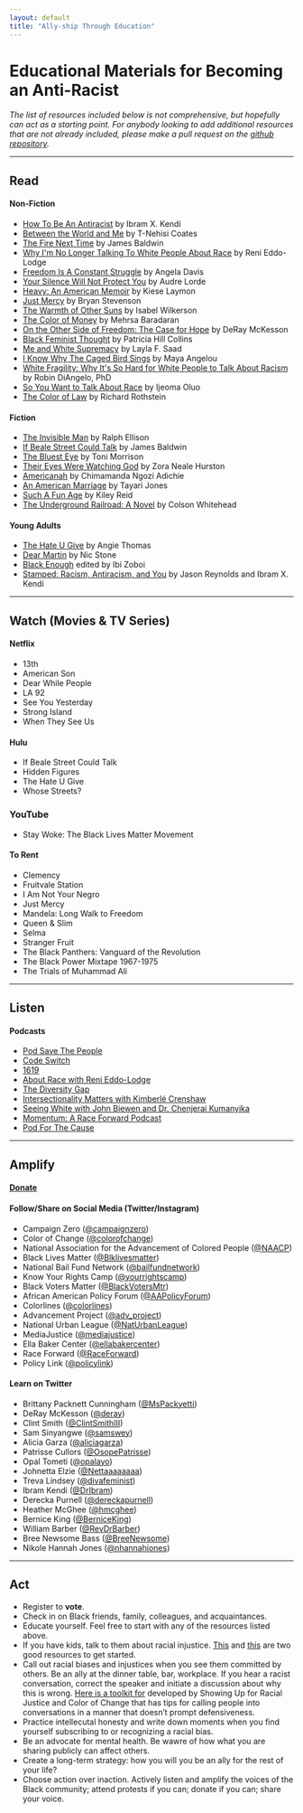 ```yaml
---
layout: default 
title: "Ally-ship Through Education"
---
```


# Educational Materials for Becoming an Anti-Racist

*The list of resources included below is not comprehensive, but hopefully can act as a starting point. For anybody looking to add additional resources that are not already included, please make a pull request on the [github repository](https://github.com/wa-hans/becoming-an-ally.github.io).*

___

## Read

#### Non-Fiction

* <a href="https://www.ibramxkendi.com/how-to-be-an-antiracist-1">How To Be An Antiracist</a> by Ibram X. Kendi
* <a href="https://ta-nehisicoates.com/books/between-the-world-and-me/">Between the World and Me</a> by T-Nehisi Coates
* <a href="https://www.amazon.com/Fire-Next-Time-James-Baldwin/dp/067974472X">The Fire Next Time</a> by James Baldwin
* <a href="https://www.amazon.com/Longer-Talking-White-People-About-ebook/dp/B06WWPX2YF">Why I'm No Longer Talking To White People About Race</a> by Reni Eddo-Lodge
* <a href="https://www.akpress.org/freedom-is-a-constant-struggle.html">Freedom Is A Constant Struggle</a> by Angela Davis
* <a href="https://www.amazon.com/Your-Silence-Will-Not-Protect/dp/0995716226">Your Silence Will Not Protect You</a> by Audre Lorde
* <a href="https://www.kieselaymon.com/heavy">Heavy: An American Memoir</a> by Kiese Laymon
* <a href="https://justmercy.eji.org/responsive/#book">Just Mercy</a> by Bryan Stevenson
* <a href="http://isabelwilkerson.com/">The Warmth of Other Suns</a> by Isabel Wilkerson
* <a href="https://www.amazon.com/Color-Money-Black-Racial-Wealth/dp/0674970950">The Color of Money</a> by Mehrsa Baradaran
* <a href="https://www.amazon.com/Other-Side-Freedom-Case-Hope/dp/0525560327">On the Other Side of Freedom: The Case for Hope</a> by DeRay McKesson
* <a href="https://www.amazon.com/Black-Feminist-Thought-Consciousness-Empowerment/dp/0415964725">Black Feminist Thought</a> by Patricia Hill Collins
* <a href="https://www.meandwhitesupremacybook.com/">Me and White Supremacy</a> by Layla F. Saad
* <a href="https://www.amazon.com/Know-Why-Caged-Bird-Sings/dp/0345514408">I Know Why The Caged Bird Sings</a> by Maya Angelou
* <a href="https://robindiangelo.com/publications/">White Fragility: Why It's So Hard for White People to Talk About Racism</a> by Robin DiAngelo, PhD
* <a href="https://www.amazon.com/You-Want-Talk-About-Race/dp/1580056776">So You Want to Talk About Race</a> by Ijeoma Oluo
* <a href="https://www.epi.org/publication/the-color-of-law-a-forgotten-history-of-how-our-government-segregated-america/">The Color of Law</a> by Richard Rothstein

#### Fiction

* <a href="https://www.amazon.com/Invisible-Man-Ralph-Ellison/dp/0679732764">The Invisible Man</a> by Ralph Ellison
* <a href="https://www.amazon.com/If-Beale-Street-Could-Talk/dp/0307275930">If Beale Street Could Talk</a> by James Baldwin
* <a href="https://www.amazon.com/Bluest-Eye-Vintage-International/dp/0307278441">The Bluest Eye</a> by Toni Morrison
* <a href="https://www.zoranealehurston.com/books/their-eyes-were-watching-god/">Their Eyes Were Watching God</a> by Zora Neale Hurston
* <a href="https://www.chimamanda.com/book/americanah/">Americanah</a> by Chimamanda Ngozi Adichie
* <a href="http://www.tayarijones.com/books/an-american-marriage/">An American Marriage</a> by Tayari Jones
* <a href="https://www.amazon.com/Such-Fun-Age-Kiley-Reid/dp/052554190X">Such A Fun Age</a> by Kiley Reid
* <a href="https://www.nationalbook.org/books/the-underground-railroad/">The Underground Railroad: A Novel</a> by Colson Whitehead

#### Young Adults

* <a href="https://angiethomas.com/the-hate-u-give">The Hate U Give</a> by Angie Thomas
* <a href="https://www.getunderlined.com/books/534050/dear-martin-by-nic-stone/">Dear Martin</a> by Nic Stone
* <a href="http://ibizoboi.net/books/black-enough">Black Enough</a> edited by Ibi Zoboi
* <a href="https://www.lbyr.com/titles/jason-reynolds/stamped-racism-antiracism-and-you/9780316453707/">Stamped: Racism, Antiracism, and You</a> by Jason Reynolds and Ibram X. Kendi

___

## Watch (Movies & TV Series)

#### Netflix

* 13th
* American Son
* Dear While People
* LA 92
* See You Yesterday
* Strong Island
* When They See Us

#### Hulu

* If Beale Street Could Talk
* Hidden Figures
* The Hate U Give
* Whose Streets?

### YouTube

* Stay Woke: The Black Lives Matter Movement

#### To Rent

* Clemency
* Fruitvale Station
* I Am Not Your Negro
* Just Mercy
* Mandela: Long Walk to Freedom
* Queen & Slim
* Selma
* Stranger Fruit
* The Black Panthers: Vanguard of the Revolution
* The Black Power Mixtape 1967-1975
* The Trials of Muhammad Ali

___

## Listen

#### Podcasts

* <a href="https://crooked.com/podcast-series/pod-save-the-people/">Pod Save The People</a>
* <a href="https://www.npr.org/podcasts/510312/codeswitch">Code Switch</a>
* <a href="https://www.nytimes.com/column/1619-project">1619</a>
* <a href="https://www.aboutracepodcast.com/">About Race with Reni Eddo-Lodge</a>
* <a href="https://www.thediversitygap.com/podcast-1">The Diversity Gap</a>
* <a href="https://aapf.org/podcast">Intersectionality Matters with Kimberlé Crenshaw</a>
* <a href="https://www.sceneonradio.org/seeing-white/">Seeing White with John Biewen and Dr. Chenjerai Kumanyika</a>
* <a href="https://www.raceforward.org/media/podcast/momentum-race-forward-podcast">Momentum: A Race Forward Podcast</a>
* <a href="https://civilrights.org/podforthecause/">Pod For The Cause</a>

___

## Amplify

#### <a href="https://wa-hans.github.io/donate/">Donate</a>

#### Follow/Share on Social Media (Twitter/Instagram)

* Campaign Zero (<a href="https://www.instagram.com/campaignzero/">@campaignzero</a>)
* Color of Change (<a href="https://twitter.com/ColorOfChange">@colorofchange</a>)
* National Association for the Advancement of Colored People (<a href="https://twitter.com/NAACP">@NAACP</a>)
* Black Lives Matter (<a href="https://twitter.com/Blklivesmatter">@Blklivesmatter</a>)
* National Bail Fund Network (<a href="https://twitter.com/bailfundnetwork">@bailfundnetwork</a>)
* Know Your Rights Camp (<a href="https://twitter.com/@yourrightscamp">@yourrightscamp</a>)
* Black Voters Matter (<a href="https://twitter.com/@BlackVotersMtr">@BlackVotersMtr</a>)
* African American Policy Forum (<a href="https://twitter.com/@AAPolicyForum">@AAPolicyForum</a>)
* Colorlines (<a href="https://twitter.com/@colorlines">@colorlines</a>)
* Advancement Project (<a href="https://twitter.com/@adv_project">@adv_project</a>)
* National Urban League (<a href="https://twitter.com/@NatUrbanLeague">@NatUrbanLeague</a>)
* MediaJustice (<a href="https://twitter.com/@mediajustice">@mediajustice</a>)
* Ella Baker Center (<a href="https://twitter.com/@ellabakercenter">@ellabakercenter</a>)
* Race Forward (<a href="https://twitter.com/@RaceForward">@RaceForward</a>)
* Policy Link (<a href="https://twitter.com/@policylink">@policylink</a>)

#### Learn on Twitter

* Brittany Packnett Cunningham (<a href="https://twitter.com/MsPackyetti">@MsPackyetti</a>)
* DeRay McKesson (<a href="https://twitter.com/deray">@deray</a>)
* Clint Smith (<a href="https://twitter.com/ClintSmithIII">@ClintSmithIII</a>)
* Sam Sinyangwe (<a href="https://twitter.com/samswey">@samswey</a>)
* Alicia Garza (<a href="https://twitter.com/aliciagarza">@aliciagarza</a>)
* Patrisse Cullors (<a href="https://twitter.com/OsopePatrisse">@OsopePatrisse</a>)
* Opal Tometi (<a href="https://twitter.com/opalayo">@opalayo</a>)
* Johnetta Elzie (<a href="https://twitter.com/Nettaaaaaaaa">@Nettaaaaaaaa</a>)
* Treva Lindsey (<a href="https://twitter.com/divafeminist">@divafeminist</a>)
* Ibram Kendi (<a href="https://twitter.com/DrIbram">@DrIbram</a>)
* Derecka Purnell (<a href="https://twitter.com/dereckapurnell">@dereckapurnell</a>)
* Heather McGhee (<a href="https://twitter.com/hmcghee">@hmcghee</a>)
* Bernice King (<a href="https://twitter.com/BerniceKing">@BerniceKing</a>)
* William Barber (<a href="https://twitter.com/RevDrBarber">@RevDrBarber</a>)
* Bree Newsome Bass (<a href="https://twitter.com/BreeNewsome">@BreeNewsome</a>)
* Nikole Hannah Jones (<a href="https://twitter.com/nhannahjones">@nhannahjones</a>)

___

## Act

* Register to __vote__.
* Check in on Black friends, family, colleagues, and acquaintances.
* Educate yourself. Feel free to start with any of the resources listed above.
* If you have kids, talk to them about racial injustice. <a href="http://www.raceconscious.org/">This</a> and <a href="https://www.yesmagazine.org/democracy/2017/07/10/7-reminders-for-white-parents-talking-to-their-kids-about-police-killing-black-people/">this</a> are two good resources to get started.
* Call out racial biases and injustices when you see them committed by others. Be an ally at the dinner table, bar, workplace. If you hear a racist conversation, correct the speaker and initiate a discussion about why this is wrong. <a href="https://boldconversations.org/">Here is a toolkit for</a> developed by Showing Up for Racial Justice and Color of Change that has tips for calling people into conversations in a manner that doesn’t prompt defensiveness.
* Practice intellecutal honesty and write down moments when you find yourself subscribing to or recognizing a racial bias.
* Be an advocate for mental health. Be wawre of how what you are sharing publicly can affect others.
* Create a long-term strategy: how you will you be an ally for the rest of your life? 
* Choose action over inaction. Actively listen and amplify the voices of the Black community; attend protests if you can; donate if you can; share your voice.
